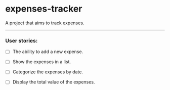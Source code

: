 # expenses-tracker

A project that aims to track expenses.

--- 

### User stories:

- [ ] The ability to add a new expense.

- [ ] Show the expenses in a list.

- [ ] Categorize the expenses by date.

- [ ] Display the total value of the expenses.
